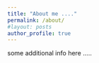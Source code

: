 ```yaml
---
title: "About me ...."
permalink: /about/
#layout: posts
author_profile: true
---
```

some additional info here .....
